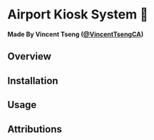 ﻿# Airport Kiosk System 🛂

**Made By Vincent Tseng ([@VincentTsengCA](https://github.com/VincentTsengCA))**

## Overview


## Installation


## Usage


## Attributions

